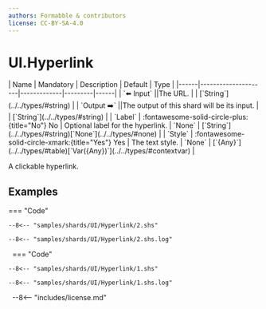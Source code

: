 ```yaml
---
authors: Formabble & contributors
license: CC-BY-SA-4.0
---
```



# UI.Hyperlink

<div class="sh-parameters" markdown="1">
| Name | Mandatory | Description | Default | Type |
|------|---------------------|-------------|---------|------|
| `⬅️ Input` ||The URL. | | [`String`](../../types/#string) |
| `Output ➡️` ||The output of this shard will be its input. | | [`String`](../../types/#string) |
| `Label` | :fontawesome-solid-circle-plus:{title="No"} No  | Optional label for the hyperlink. | `None` | [`String`](../../types/#string)[`None`](../../types/#none) |
| `Style` | :fontawesome-solid-circle-xmark:{title="Yes"} Yes  | The text style. | `None` | [`{Any}`](../../types/#table)[`Var({Any})`](../../types/#contextvar) |

</div>

A clickable hyperlink.

## Examples

=== "Code"

  ```x86asm linenums="1"
  --8<-- "samples/shards/UI/Hyperlink/2.shs"
  ```

  ```
  --8<-- "samples/shards/UI/Hyperlink/2.shs.log"
  ```
&nbsp;
=== "Code"

  ```x86asm linenums="1"
  --8<-- "samples/shards/UI/Hyperlink/1.shs"
  ```

  ```
  --8<-- "samples/shards/UI/Hyperlink/1.shs.log"
  ```
&nbsp;
--8<-- "includes/license.md"

